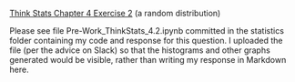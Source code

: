 [Think Stats Chapter 4 Exercise 2](http://greenteapress.com/thinkstats2/html/thinkstats2005.html#toc41) (a random distribution)

Please see file Pre-Work_ThinkStats_4.2.ipynb committed in the statistics folder containing my code and response for this question. I uploaded the file (per the advice on Slack) so that the histograms and other graphs generated would be visible, rather than writing my response in Markdown here.

